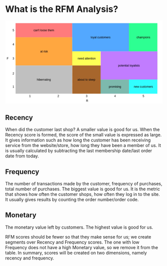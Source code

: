 # What is the RFM Analysis?

![RFM_Segments](https://github.com/hatice-yildiz/Online_Retail_RFM_Analysis/blob/main/RFM_Segments.png)

## **Recency** 
When did the customer last shop? A smaller value is good for us. 
When the Recency score is formed, the score of the small value is expressed as large.
It gives information such as how long the customer has been receiving service from the website/store, how long they have been a member of us.
It is usually calculated by subtracting the last membership date/last order date from today.


## **Frequency** 
The number of transactions made by the customer, frequency of purchases, total number of purchases. 
The biggest value is good for us.
It is the metric that shows how often the customer shops, how often they log in to the site.
It usually gives results by counting the order number/order code.


## **Monetary** 
The monetary value left by customers. The highest value is good for us.

RFM scores should be fewer so that they make sense for us; we create segments over Recency and Frequency scores. The one with low Frequency does not have a high Monetary value, so we remove it from the table. In summary, scores will be created on two dimensions, namely recency and frequency.
